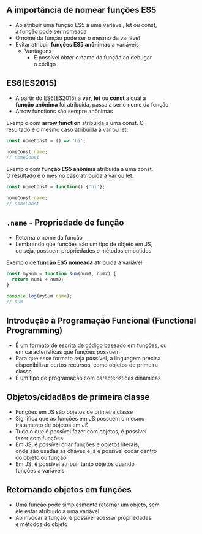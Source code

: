 ## A importância de nomear funções ES5
- Ao atribuir uma função ES5 à uma variável, let ou const,  
a função pode ser nomeada 
- O nome da função pode ser o mesmo da variável 
- Evitar atribuir **funções ES5 anônimas** a variáveis 
  - Vantagens 
    - É possível obter o nome da função ao debugar  
    o código 

## ES6(ES2015)
- A partir do ES6(ES2015) a **var**, **let** ou **const** a qual a  
**função anônima** foi atribuída, passa a ser o nome da função 
- Arrow functions são sempre anônimas 

Exemplo com **arrow function** atribuída a uma const. O  
resultado é o mesmo caso atribuída à var ou let: 

```javascript
const nomeConst = () => 'hi';

nomeConst.name;
// nomeConst
```

Exemplo com **função ES5 anônima** atribuída a uma const.  
O resultado é o mesmo caso atribuída à var ou let: 

```javascript
const nomeConst = function() {'hi'};

nomeConst.name;
// nomeConst
```

## `.name` - Propriedade de função
- Retorna o nome da função 
- Lembrando que funções são um tipo de objeto em JS,  
ou seja, possuem propriedades e métodos embutidos 

Exemplo de **função ES5 nomeada** atribuída à variável: 

```javascript
const mySum = function sum(num1, num2) {
  return num1 + num2;
}

console.log(mySum.name);
// sum
```

## Introdução à Programação Funcional (Functional Programming)
- É um formato de escrita de código baseado em funções, ou  
em características que funções possuem 
- Para que esse formato seja possível, a linguagem precisa  
disponibilizar certos recursos, como objetos de primeira  
classe 
- É um tipo de programação com características dinâmicas 

## Objetos/cidadãos de primeira classe 
- Funções em JS são objetos de primeira classe  
- Significa que as funções em JS possuem o mesmo  
tratamento de objetos em JS 
- Tudo o que é possível fazer com objetos, é possível  
fazer com funções 
- Em JS, é possível criar funções e objetos literais,  
onde são usadas as chaves e já é possível codar dentro  
do objeto ou função 
- Em JS, é possível atribuir tanto objetos quando  
funções à variáveis 

## Retornando objetos em funções 
- Uma função pode simplesmente retornar um objeto, sem  
ele estar atribuído à uma variável 
- Ao invocar a função, é possível acessar propriedades  
e métodos do objeto 